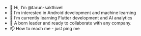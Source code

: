 - 👋 Hi, I’m @tarun-sakthivel
- 👀 I’m interested in Android development and machine learning 
- 🌱 I’m currently learning Flutter development and AI analytics
- 💪 A born leader and ready to collaborate with any company.
- 📫 How to reach me - just ping me

<!---
tarun-sakthivel/tarun-sakthivel is a ✨ special ✨ repository because its `README.md` (this file) appears on your GitHub profile.
You can click the Preview link to take a look at your changes.
--->
